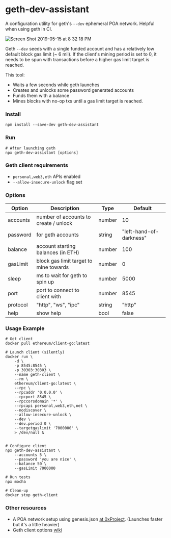 # geth-dev-assistant

A configuration utility for geth's `--dev` ephemeral POA network.
Helpful when using geth in CI. 

![Screen Shot 2019-05-15 at 8 32 18 PM](https://user-images.githubusercontent.com/7332026/57824681-b3414900-7750-11e9-97b7-a0ef6008dec7.png)

Geth `--dev` seeds with a single funded account and has a relatively low default block gas limit
(~ 6 mil). If the client's mining period is set to 0, it needs to be spun with transactions
before a higher gas limit target is reached.

This tool:

+ Waits a few seconds while geth launches
+ Creates and unlocks some password generated accounts
+ Funds them with a balance
+ Mines blocks with no-op txs until a gas limit target is reached.

### Install
```shell
npm install --save-dev geth-dev-assistant
```
### Run
```shell
# After launching geth 
npx geth-dev-assistant [options]
```

### Geth client requirements

+ `personal,web3,eth` APIs enabled
+ `--allow-insecure-unlock` flag set

### Options

| Option   | Description                                 | Type   | Default                |
| -------- | ------------------------------------------- | ------ | ---------------------- |
| accounts | number of accounts to create / unlock       | number | 10                     |
| password | for geth accounts                           | string | "left-hand-of-darkness"|
| balance  | account starting balances (in ETH)          | number | 100                    |
| gasLimit | block gas limit target to mine towards      | number | 0                      |
| sleep    | ms to wait for geth to spin up              | number | 5000                   |
| port     | port to connect to client with              | number | 8545                   |
| protocol | "http", "ws", "ipc"                         | string | "http"                 |
| help     | show help                                   | bool   | false                  |


### Usage Example
```shell
# Get client
docker pull ethereum/client-go:latest

# Launch client (silently)
docker run \
    -d \
    -p 8545:8545 \
    -p 30303:30303 \
    --name geth-client \
    --rm \
    ethereum/client-go:latest \
    --rpc \
    --rpcaddr '0.0.0.0' \
    --rpcport 8545 \
    --rpccorsdomain '*' \
    --rpcapi personal,web3,eth,net \
    --nodiscover \
    --allow-insecure-unlock \
    --dev \
    --dev.period 0 \
    --targetgaslimit '7000000' \
    > /dev/null &


# Configure client
npx geth-dev-assistant \
    --accounts 5 \
    --password 'you are nice' \
    --balance 50 \
    --gasLimit 7000000

# Run tests
npx mocha

# Clean-up
docker stop geth-client
```

### Other resources
+ A POA network setup using genesis.json [at 0xProject](https://github.com/0xProject/0x-monorepo/blob/development/packages/devnet/genesis.json). (Launches faster but it's a little heavier)
+ Geth client options [wiki](https://github.com/ethereum/go-ethereum/wiki/Command-Line-Options)
